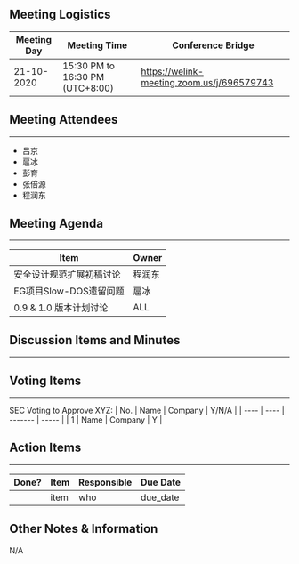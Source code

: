 ## Meeting Logistics

| Meeting Day | Meeting Time                    | Conference Bridge                          |
| ----------- | ------------------------------- | ------------------------------------------ |
| 21-10-2020  | 15:30 PM to 16:30 PM (UTC+8:00) | https://welink-meeting.zoom.us/j/696579743 |

## Meeting Attendees
** **
- 吕京
- 扈冰
- 彭育
- 张倍源
- 程润东

## Meeting Agenda

** **
| Item                               | Owner  |
| ---------------------------------- | ------ |
| 安全设计规范扩展初稿讨论                     | 程润东  |
| EG项目Slow-DOS遗留问题         | 扈冰    |
| 0.9 & 1.0 版本计划讨论         | ALL    |

## Discussion Items and Minutes

** **

## Voting Items

** **
SEC Voting to Approve XYZ:
| No.  | Name | Company | Y/N/A |
| ---- | ---- | ------- | ----- |
| 1    | Name | Company | Y     |

## Action Items
** **
| Done? | Item | Responsible | Due Date |
| ----- | ---- | ----------- | -------- |
|       | item | who         | due_date |

## Other Notes & Information
N/A